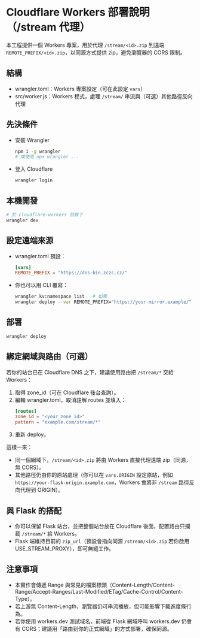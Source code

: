 # Cloudflare Workers 部署說明（/stream 代理）

本工程提供一個 Workers 專案，用於代理 `/stream/<id>.zip` 到遠端 `REMOTE_PREFIX/<id>.zip`，以同源方式提供 zip，避免瀏覽器的 CORS 限制。

## 結構
- wrangler.toml：Workers 專案設定（可在此設定 `vars`）
- src/worker.js：Workers 程式，處理 `/stream/` 串流與（可選）其他路徑反向代理

## 先決條件
- 安裝 Wrangler
  ```sh
  npm i -g wrangler
  # 或使用 npx wrangler ...
  ```
- 登入 Cloudflare
  ```sh
  wrangler login
  ```

## 本機開發
```sh
# 於 cloudflare-workers 目錄下
wrangler dev
```

## 設定遠端來源
- wrangler.toml 預設：
  ```toml
  [vars]
  REMOTE_PREFIX = "https://dos-bin.zczc.cz/"
  ```
- 你也可以用 CLI 覆寫：
  ```sh
  wrangler kv:namespace list   # 如需
  wrangler deploy --var REMOTE_PREFIX="https://your-mirror.example/"
  ```

## 部署
```sh
wrangler deploy
```

## 綁定網域與路由（可選）
若你的站台已在 Cloudflare DNS 之下，建議使用路由把 `/stream/*` 交給 Workers：
1. 取得 zone_id（可在 Cloudflare 後台查詢）。
2. 編輯 wrangler.toml，取消註解 routes 並填入：
   ```toml
   [routes]
   zone_id = "<your_zone_id>"
   pattern = "example.com/stream/*"
   ```
3. 重新 deploy。

這樣一來：
- 同一個網域下，`/stream/<id>.zip` 將由 Workers 直接代理遠端 zip（同源，無 CORS）。
- 其他路徑仍由你的原站處理（你可以在 `vars.ORIGIN` 設定原站，例如 `https://your-flask-origin.example.com`，Workers 會將非 `/stream` 路徑反向代理到 ORIGIN）。

## 與 Flask 的搭配
- 你可以保留 Flask 站台，並把整個站台放在 Cloudflare 後面，配置路由只攔截 `/stream/*` 給 Workers。
- Flask 端維持目前的 `zip_url`（預設會指向同源 `/stream/<id>.zip` 若你啟用 USE_STREAM_PROXY），即可無縫工作。

## 注意事項
- 本實作會傳遞 Range 與常見的檔案標頭（Content-Length/Content-Range/Accept-Ranges/Last-Modified/ETag/Cache-Control/Content-Type）。
- 若上游無 Content-Length，瀏覽器仍可串流播放，但可能影響下載進度條行為。
- 若你使用 workers.dev 測試域名，前端從 Flask 網域呼叫 workers.dev 仍會有 CORS；建議用「路由到你的正式網域」的方式部署，確保同源。
